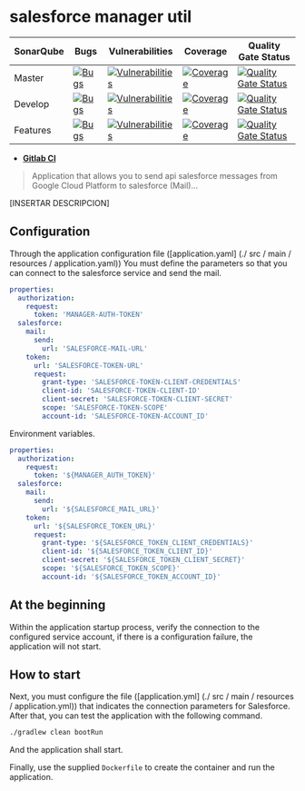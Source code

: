 # salesforce manager util

| **SonarQube**| **Bugs**| **Vulnerabilities**| **Coverage**| **Quality Gate Status**|
| ----- | ---- | ----- | ---- | ----- |
| Master |[![Bugs](https://sonar.mallplaza.com/api/project_badges/measure?project=api-proxy%3Amaster&metric=bugs)](https://sonar.mallplaza.com/dashboard?id=api-proxy%3Amaster)|[![Vulnerabilities](https://sonar.mallplaza.com/api/project_badges/measure?project=api-proxy%3Amaster&metric=vulnerabilities)](https://sonar.mallplaza.com/dashboard?id=api-proxy%3Amaster)|[![Coverage](https://sonar.mallplaza.com/api/project_badges/measure?project=api-proxy%3Amaster&metric=coverage)](https://sonar.mallplaza.com/dashboard?id=api-proxy%3Amaster)|[![Quality Gate Status](https://sonar.mallplaza.com/api/project_badges/measure?project=api-proxy%3Amaster&metric=alert_status)](https://sonar.mallplaza.com/dashboard?id=api-proxy%3Amaster)|
| Develop |[![Bugs](https://sonar.mallplaza.com/api/project_badges/measure?project=api-proxy%3Adevelop&metric=bugs)](https://sonar.mallplaza.com/dashboard?id=api-proxy%3Adevelop)|[![Vulnerabilities](https://sonar.mallplaza.com/api/project_badges/measure?project=api-proxy%3Adevelop&metric=vulnerabilities)](https://sonar.mallplaza.com/dashboard?id=api-proxy%3Adevelop)|[![Coverage](https://sonar.mallplaza.com/api/project_badges/measure?project=api-proxy%3Adevelop&metric=coverage)](https://sonar.mallplaza.com/dashboard?id=api-proxy%3Adevelop)|[![Quality Gate Status](https://sonar.mallplaza.com/api/project_badges/measure?project=api-proxy%3Adevelop&metric=alert_status)](https://sonar.mallplaza.com/dashboard?id=api-proxy%3Adevelop)|
| Features|[![Bugs](https://sonar.mallplaza.com/api/project_badges/measure?project=api-proxy%3Afeatures&metric=bugs)](https://sonar.mallplaza.com/dashboard?id=api-proxy%3Afeatures)|[![Vulnerabilities](https://sonar.mallplaza.com/api/project_badges/measure?project=api-proxy%3Afeatures&metric=vulnerabilities)](https://sonar.mallplaza.com/dashboard?id=api-proxy%3Afeatures)|[![Coverage](https://sonar.mallplaza.com/api/project_badges/measure?project=api-proxy%3Afeatures&metric=coverage)](https://sonar.mallplaza.com/dashboard?id=api-proxy%3features)|[![Quality Gate Status](https://sonar.mallplaza.com/api/project_badges/measure?project=api-proxy%3Afeatures&metric=alert_status)](https://sonar.mallplaza.com/dashboard?id=api-proxy%3Afeatures)|

- [**Gitlab CI**](gitlab-ci-info.md) 

> Application that allows you to send api salesforce messages from Google Cloud Platform to salesforce (Mail)...

[INSERTAR DESCRIPCION]

## Configuration

Through the application configuration file ([application.yaml] (./ src / main / resources / application.yaml)) You must define the parameters so that you can connect to the salesforce service and send the mail.

```yaml
properties:
  authorization:
    request:
      token: 'MANAGER-AUTH-TOKEN'
  salesforce:
    mail:
      send:
        url: 'SALESFORCE-MAIL-URL'
    token:
      url: 'SALESFORCE-TOKEN-URL'
      request:
        grant-type: 'SALESFORCE-TOKEN-CLIENT-CREDENTIALS'
        client-id: 'SALESFORCE-TOKEN-CLIENT-ID'
        client-secret: 'SALESFORCE-TOKEN-CLIENT-SECRET'
        scope: 'SALESFORCE-TOKEN-SCOPE'
        account-id: 'SALESFORCE-TOKEN-ACCOUNT_ID'
```

Environment variables.

```yaml
properties:
  authorization:
    request:
      token: '${MANAGER_AUTH_TOKEN}'
  salesforce:
    mail:
      send:
        url: '${SALESFORCE_MAIL_URL}'
    token:
      url: '${SALESFORCE_TOKEN_URL}'
      request:
        grant-type: '${SALESFORCE_TOKEN_CLIENT_CREDENTIALS}'
        client-id: '${SALESFORCE_TOKEN_CLIENT_ID}'
        client-secret: '${SALESFORCE_TOKEN_CLIENT_SECRET}'
        scope: '${SALESFORCE_TOKEN_SCOPE}'
        account-id: '${SALESFORCE_TOKEN_ACCOUNT_ID}'
```

## At the beginning

Within the application startup process, verify the connection to the configured service account, if there is a configuration failure, 
the application will not start.

## How to start

Next, you must configure the file ([application.yml] (./ src / main / resources / application.yml)) that indicates the connection parameters for Salesforce. After that, you can test the application with the following command.

```bash
./gradlew clean bootRun
```

And the application shall start.


Finally, use the supplied `Dockerfile` to create the container and run the application.